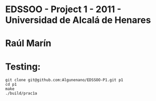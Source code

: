 # EDSSOO - Project 1 - 2011 - Universidad de Alcalá de Henares
# Raúl Marín
# Testing:
	git clone git@github.com:Algunenano/EDSSOO-P1.git p1
	cd p1
	make
	./build/prac1a
